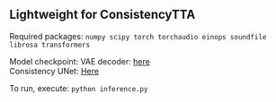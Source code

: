 ## Lightweight for ConsistencyTTA

Required packages:
`numpy scipy torch torchaudio einops soundfile librosa transformers`

Model checkpoint:
VAE decoder: [here](https://huggingface.co/Bai-YT/ConsistencyTTA/blob/main/vae_state_dict.pt) \
Consistency UNet: [Here](https://huggingface.co/Bai-YT/ConsistencyTTA/blob/main/unet_state_dict.pt)

To run, execute:
`python inference.py`
